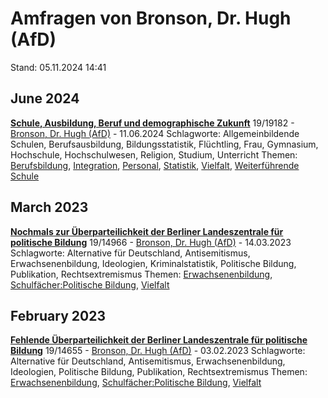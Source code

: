 # Amfragen von Bronson, Dr. Hugh (AfD)

Stand: 05.11.2024 14:41

## June 2024
**[Schule, Ausbildung, Beruf und demographische Zukunft](https://pardok.parlament-berlin.de/starweb/adis/citat/VT/19/SchrAnfr/S19-19182.pdf)**
19/19182 - [Bronson, Dr. Hugh (AfD)](autor_bronson_dr_hugh_afd.md) - 11.06.2024
Schlagworte: Allgemeinbildende Schulen, Berufsausbildung, Bildungsstatistik, Flüchtling, Frau, Gymnasium, Hochschule, Hochschulwesen, Religion, Studium, Unterricht
Themen: [Berufsbildung](thema_berufsbildung.md), [Integration](thema_integration.md), [Personal](thema_personal.md), [Statistik](thema_statistik.md), [Vielfalt](thema_vielfalt.md), [Weiterführende Schule](thema_weiterfuehrende_schule.md)

## March 2023
**[Nochmals zur Überparteilichkeit der Berliner Landeszentrale für politische Bildung](https://pardok.parlament-berlin.de/starweb/adis/citat/VT/19/SchrAnfr/S19-14966.pdf)**
19/14966 - [Bronson, Dr. Hugh (AfD)](autor_bronson_dr_hugh_afd.md) - 14.03.2023
Schlagworte: Alternative für Deutschland, Antisemitismus, Erwachsenenbildung, Ideologien, Kriminalstatistik, Politische Bildung, Publikation, Rechtsextremismus
Themen: [Erwachsenenbildung](thema_erwachsenenbildung.md), [Schulfächer:Politische Bildung](thema_schulfaecher_politische_bildung.md), [Vielfalt](thema_vielfalt.md)

## February 2023
**[Fehlende Überparteilichkeit der Berliner Landeszentrale für politische Bildung](https://pardok.parlament-berlin.de/starweb/adis/citat/VT/19/SchrAnfr/S19-14655.pdf)**
19/14655 - [Bronson, Dr. Hugh (AfD)](autor_bronson_dr_hugh_afd.md) - 03.02.2023
Schlagworte: Alternative für Deutschland, Antisemitismus, Erwachsenenbildung, Ideologien, Politische Bildung, Publikation, Rechtsextremismus
Themen: [Erwachsenenbildung](thema_erwachsenenbildung.md), [Schulfächer:Politische Bildung](thema_schulfaecher_politische_bildung.md), [Vielfalt](thema_vielfalt.md)

